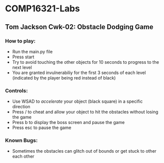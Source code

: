 # COMP16321-Labs
## Tom Jackson Cwk-02: Obstacle Dodging Game
### How to play:

- Run the main.py file
- Press start
- Try to avoid touching the other objects for 10 seconds to progress to the next level
- You are granted invulnerabiliy for the first 3 seconds of each level (indicated by the player being red instead of black)

### Controls:

- Use WSAD to *accelerate* your object (black square) in a specific direction
- Press / to cheat and allow your object to hit the obstacles without losing the game
- Press b to display the boss screen and pause the game
- Press esc to pause the game

### Known Bugs:

- Sometimes the obstacles can glitch out of bounds or get stuck to other each other